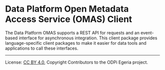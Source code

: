 <!-- SPDX-License-Identifier: CC-BY-4.0 -->
<!-- Copyright Contributors to the ODPi Egeria project. -->

# Data Platform Open Metadata Access Service (OMAS) Client

The Data Platform OMAS supports a REST API for requests and an event-based
interface for asynchronous integration.  This client
package provides language-specific client packages to make it easier
for data tools and applications to call these interfaces.

----
License: [CC BY 4.0](https://creativecommons.org/licenses/by/4.0/),
Copyright Contributors to the ODPi Egeria project.
